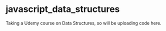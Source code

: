 # javascript_data_structures
Taking a Udemy course on Data Structures, so will be uploading code here.
